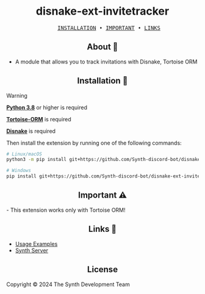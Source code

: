 <div align="center">
    <h1>disnake-ext-invitetracker</h1>
</div>

<pre align="center">
    <a href="#installation">INSTALLATION</a> • <a href="#important">IMPORTANT</a> • <a href="#links">LINKS</a>
</pre>

<div align="center">
    <h2>About 📖</h2>
</div>

- A module that allows you to track invitations with Disnake, Tortoise ORM

<div align="center">
    <h2 id="installation">Installation 🚀</h2>
</div>

> [!WARNING]
> **[Python 3.8](https://python.org)** or higher is required
>
> **[Tortoise-ORM](https://github.com/tortoise/tortoise-orm)** is required
>
> **[Disnake](https://github.com/DisnakeDev/disnake)** is required


Then install the extension by running one of the following commands:

```bash
# Linux/macOS
python3 -m pip install git+https://github.com/Synth-discord-bot/disnake-ext-invitetracker

# Windows
pip install git+https://github.com/Synth-discord-bot/disnake-ext-invitetracker
```

<div align="center">
    <h2 id="important">Important ⚠️</h2>
</div>
- This extension works only with Tortoise ORM!

<div align="center">
    <h2 id="links">Links 🔗</h2>
</div>

- [Usage Examples](https://github.com/Synth-discord-bot/disnake-ext-invitetracker/tree/main/examples)
- [Synth Server](https://discord.gg/QZ6qZth72Z)

<div align="center">
    <h2>License</h2>
</div>

Copyright © 2024 The Synth Development Team